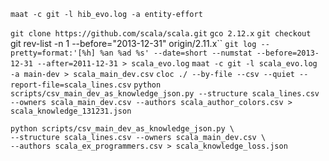 `maat -c git -l hib_evo.log -a entity-effort`

`git clone https://github.com/scala/scala.git`
`gco 2.12.x`
`git checkout `git rev-list -n 1 --before="2013-12-31" origin/2.11.x``
`git log --pretty=format:'[%h] %an %ad %s' --date=short --numstat --before=2013-12-31 --after=2011-12-31 > scala_evo.log`
`maat -c git -l scala_evo.log -a main-dev > scala_main_dev.csv`
`cloc ./ --by-file --csv --quiet --report-file=scala_lines.csv`
`python scripts/csv_main_dev_as_knowledge_json.py --structure scala_lines.csv --owners scala_main_dev.csv --authors scala_author_colors.csv > scala_knowledge_131231.json`

```
python scripts/csv_main_dev_as_knowledge_json.py \
--structure scala_lines.csv --owners scala_main_dev.csv \
--authors scala_ex_programmers.csv > scala_knowledge_loss.json
```
